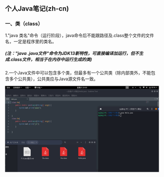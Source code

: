 ##  个人Java笔记(zh-cn)  
###  一、类（class）  
1."java 类名"命令（运行阶段），java命令后不能跟路径及.class整个文件的文件名，一定是程序里的类名。  
##### (注："java .java文件"命令为JDK13新特性，可直接编译加运行，但不生成.class文件，相当于在内存中运行生成的类)  
2.一个Java文件中可以包含多个类，但最多有一个公共类（除内部类外，不能包含多个公共类），公共类应与Java源文件名一致。  
  
![多个类](https://github.com/QuestionMark001/JavaEx/blob/main/Java%E4%B8%AA%E4%BA%BA%E7%AC%94%E8%AE%B0(zh-cn)/%E5%A4%9A%E4%B8%AA%E7%B1%BB.png "多个类")  
  
